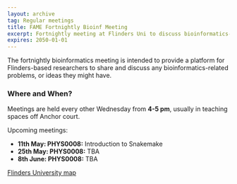 ```yaml
---
layout: archive
tag: Regular meetings
title: FAME Fortnightly Bioinf Meeting
excerpt: Fortnightly meeting at Flinders Uni to discuss bioinformatics-related problems/ideas
expires: 2050-01-01
---
```


The fortnightly bioinformatics meeting is intended to provide a platform for Flinders-based researchers to share and 
discuss any bioinformatics-related problems, or ideas they might have. 

### Where and When?

Meetings are held every other Wednesday from __4-5 pm__, usually in teaching spaces off Anchor court.

Upcoming meetings:

- __11th May: PHYS0008:__ Introduction to Snakemake
- __25th May: PHYS0008:__ TBA
- __8th June: PHYS0008:__ TBA


[Flinders University map](https://www.flinders.edu.au/content/dam/documents/campus/maps/campus-map.pdf)

